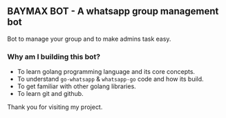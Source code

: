 ## BAYMAX BOT - A whatsapp group management bot

Bot to manage your group and to make admins task easy.

### Why am I building this bot?
- To learn golang programming language and its core concepts.
- To understand `go-whatsapp` & `whatsapp-go` code and how its build.
- To get familiar with other golang libraries.
- To learn git and github.

Thank you for visiting my project.


